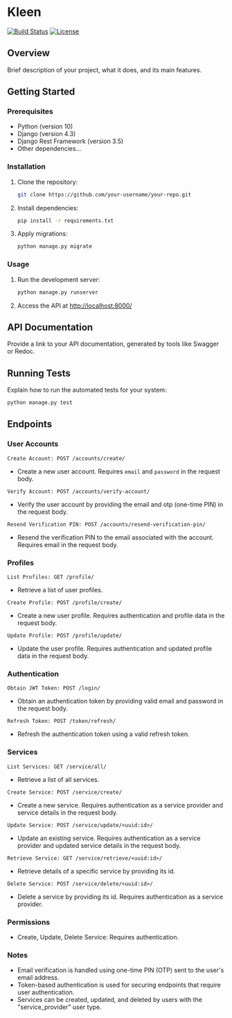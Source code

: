# Kleen

[![Build Status](your-build-status-badge-link)](your-build-status-link)
[![License](your-license-badge-link)](your-license-link)

## Overview

Brief description of your project, what it does, and its main features.

## Getting Started

### Prerequisites

- Python (version 10)
- Django (version 4.3)
- Django Rest Framework (version 3.5)
- Other dependencies...

### Installation

1. Clone the repository:

    ```bash
    git clone https://github.com/your-username/your-repo.git
    ```

2. Install dependencies:

    ```bash
    pip install -r requirements.txt
    ```

3. Apply migrations:

    ```bash
    python manage.py migrate
    ```

### Usage

1. Run the development server:

    ```bash
    python manage.py runserver
    ```

2. Access the API at [http://localhost:8000/](http://localhost:8000/)

## API Documentation

Provide a link to your API documentation, generated by tools like Swagger or Redoc.

## Running Tests

Explain how to run the automated tests for your system:

```bash
python manage.py test
```

## Endpoints
### User Accounts
``Create Account:
 POST /accounts/create/``

- Create a new user account. Requires `email` and `password` in the request body.

```Verify Account: POST /accounts/verify-account/```

- Verify the user account by providing the email and otp (one-time PIN) in the request body.

```Resend Verification PIN: POST /accounts/resend-verification-pin/```
- Resend the verification PIN to the email associated with the account. Requires email in the request body.

### Profiles
```List Profiles: GET /profile/```

 - Retrieve a list of user profiles.

```Create Profile: POST /profile/create/```

- Create a new user profile. Requires authentication and profile data in the request body.

```Update Profile: POST /profile/update/```

- Update the user profile. Requires authentication and updated profile data in the request body.
### Authentication
```Obtain JWT Token: POST /login/```

- Obtain an authentication token by providing valid email and password in the request body.

```Refresh Token: POST /token/refresh/```

- Refresh the authentication token using a valid refresh token.
### Services
```List Services: GET /service/all/```

- Retrieve a list of all services.

```Create Service: POST /service/create/```

- Create a new service. Requires authentication as a service provider and service details in the request body.

```Update Service: POST /service/update/<uuid:id>/```

- Update an existing service. Requires authentication as a service provider and updated service details in the request body.

```Retrieve Service: GET /service/retrieve/<uuid:id>/```

- Retrieve details of a specific service by providing its id.

```Delete Service: POST /service/delete/<uuid:id>/```

- Delete a service by providing its id. Requires authentication as a service provider.
### Permissions
- Create, Update, Delete Service: Requires authentication.
### Notes
- Email verification is handled using one-time PIN (OTP) sent to the user's email address.
- Token-based authentication is used for securing endpoints that require user authentication.
- Services can be created, updated, and deleted by users with the "service_provider" user type.
